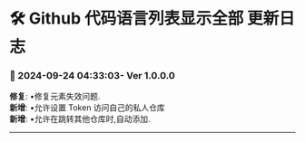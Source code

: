 # **🛠️ Github 代码语言列表显示全部 更新日志**

### **📅 2024-09-24 04:33:03- Ver 1.0.0.0**

**修复**: •修复元素失效问题.<br>
**新增**: •允许设置 Token 访问自己的私人仓库<br>
**新增**: •允许在跳转其他仓库时,自动添加.<br>

---
